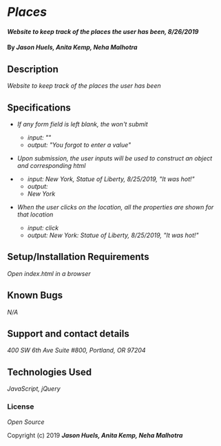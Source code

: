 # _Places_

#### _Website to keep track of the places the user has been, 8/26/2019_

#### By _**Jason Huels, Anita Kemp, Neha Malhotra**_

## Description

_Website to keep track of the places the user has been_

## Specifications

* _If any form field is left blank, the won't submit_
  * _input: ""_
  * _output: "You forgot to enter a value"_

* _Upon submission, the user inputs will be used to construct an object and corresponding html <li>_
  * _input: New York, Statue of Liberty, 8/25/2019, "It was hot!"_
  * _output: <li> New York </li>_

* _When the user clicks on the location, all the properties are shown for that location_
  * _input: *click*_
  * _output: New York: Statue of Liberty, 8/25/2019, "It was hot!"_


## Setup/Installation Requirements

_Open index.html in a browser_

## Known Bugs

_N/A_

## Support and contact details

_400 SW 6th Ave Suite #800, Portland, OR 97204_

## Technologies Used

_JavaScript, jQuery_

### License

*Open Source*

Copyright (c) 2019 **_Jason Huels, Anita Kemp, Neha Malhotra_**
